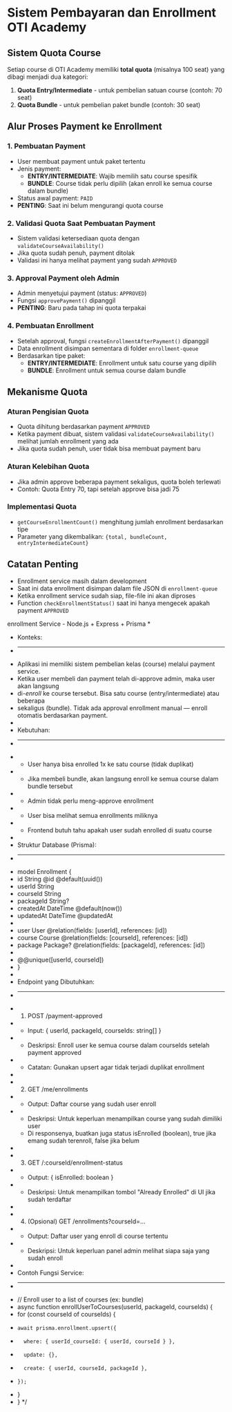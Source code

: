 # Sistem Pembayaran dan Enrollment OTI Academy

## Sistem Quota Course

Setiap course di OTI Academy memiliki **total quota** (misalnya 100 seat) yang dibagi menjadi dua kategori:

1. **Quota Entry/Intermediate** - untuk pembelian satuan course (contoh: 70 seat)
2. **Quota Bundle** - untuk pembelian paket bundle (contoh: 30 seat)

## Alur Proses Payment ke Enrollment

### 1. Pembuatan Payment
- User membuat payment untuk paket tertentu
- Jenis payment:
  - **ENTRY/INTERMEDIATE**: Wajib memilih satu course spesifik
  - **BUNDLE**: Course tidak perlu dipilih (akan enroll ke semua course dalam bundle)
- Status awal payment: `PAID`
- **PENTING**: Saat ini belum mengurangi quota course

### 2. Validasi Quota Saat Pembuatan Payment
- Sistem validasi ketersediaan quota dengan `validateCourseAvailability()`
- Jika quota sudah penuh, payment ditolak
- Validasi ini hanya melihat payment yang sudah `APPROVED`

### 3. Approval Payment oleh Admin
- Admin menyetujui payment (status: `APPROVED`)
- Fungsi `approvePayment()` dipanggil
- **PENTING**: Baru pada tahap ini quota terpakai

### 4. Pembuatan Enrollment
- Setelah approval, fungsi `createEnrollmentAfterPayment()` dipanggil
- Data enrollment disimpan sementara di folder `enrollment-queue`
- Berdasarkan tipe paket:
  - **ENTRY/INTERMEDIATE**: Enrollment untuk satu course yang dipilih
  - **BUNDLE**: Enrollment untuk semua course dalam bundle

## Mekanisme Quota

### Aturan Pengisian Quota
- Quota dihitung berdasarkan payment `APPROVED`
- Ketika payment dibuat, sistem validasi `validateCourseAvailability()` melihat jumlah enrollment yang ada
- Jika quota sudah penuh, user tidak bisa membuat payment baru

### Aturan Kelebihan Quota
- Jika admin approve beberapa payment sekaligus, quota boleh terlewati
- Contoh: Quota Entry 70, tapi setelah approve bisa jadi 75

### Implementasi Quota
- `getCourseEnrollmentCount()` menghitung jumlah enrollment berdasarkan tipe
- Parameter yang dikembalikan: `{total, bundleCount, entryIntermediateCount}`

## Catatan Penting
- Enrollment service masih dalam development
- Saat ini data enrollment disimpan dalam file JSON di `enrollment-queue`
- Ketika enrollment service sudah siap, file-file ini akan diproses
- Function `checkEnrollmentStatus()` saat ini hanya mengecek apakah payment `APPROVED`



enrollment Service - Node.js + Express + Prisma
 * 
 * Konteks:
 * -------------
 * Aplikasi ini memiliki sistem pembelian kelas (course) melalui payment service. 
 * Ketika user membeli dan payment telah di-approve admin, maka user akan langsung 
 * di-*enroll* ke course tersebut. Bisa satu course (entry/intermediate) atau beberapa 
 * sekaligus (bundle). Tidak ada approval enrollment manual — enroll otomatis berdasarkan payment.
 * 
 * Kebutuhan:
 * -------------
 * - User hanya bisa enrolled 1x ke satu course (tidak duplikat)
 * - Jika membeli bundle, akan langsung enroll ke semua course dalam bundle tersebut
 * - Admin tidak perlu meng-approve enrollment
 * - User bisa melihat semua enrollments miliknya
 * - Frontend butuh tahu apakah user sudah enrolled di suatu course
 * 
 * Struktur Database (Prisma):
 * -------------
 * model Enrollment {
 *   id         String   @id @default(uuid())
 *   userId     String
 *   courseId   String
 *   packageId  String?
 *   createdAt  DateTime @default(now())
 *   updatedAt  DateTime @updatedAt
 * 
 *   user       User     @relation(fields: [userId], references: [id])
 *   course     Course   @relation(fields: [courseId], references: [id])
 *   package    Package? @relation(fields: [packageId], references: [id])
 * 
 *   @@unique([userId, courseId])
 * }
 * 
 * Endpoint yang Dibutuhkan:
 * -------------
 * 1. POST /payment-approved
 *    - Input: { userId, packageId, courseIds: string[] }
 *    - Deskripsi: Enroll user ke semua course dalam courseIds setelah payment approved
 *    - Catatan: Gunakan upsert agar tidak terjadi duplikat enrollment
 * 
 * 2. GET /me/enrollments
 *    - Output: Daftar course yang sudah user enroll
 *    - Deskripsi: Untuk keperluan menampilkan course yang sudah dimiliki user
       - Di responsenya, buatkan juga status isEnrolled (boolean), true jika emang sudah terenroll, false jika belum
 * 
 * 3. GET /:courseId/enrollment-status
 *    - Output: { isEnrolled: boolean }
 *    - Deskripsi: Untuk menampilkan tombol "Already Enrolled" di UI jika sudah terdaftar
 * 
 * 4. (Opsional) GET /enrollments?courseId=...
 *    - Output: Daftar user yang enroll di course tertentu
 *    - Deskripsi: Untuk keperluan panel admin melihat siapa saja yang sudah enroll
 * 
 * Contoh Fungsi Service:
 * -------------
 * // Enroll user to a list of courses (ex: bundle)
 * async function enrollUserToCourses(userId, packageId, courseIds) {
 *   for (const courseId of courseIds) {
 *     await prisma.enrollment.upsert({
 *       where: { userId_courseId: { userId, courseId } },
 *       update: {},
 *       create: { userId, courseId, packageId },
 *     });
 *   }
 * }
 */